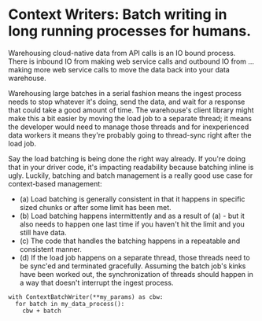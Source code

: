 # Context Writers: Batch writing in long running processes **for humans**.

Warehousing cloud-native data from API calls is an IO bound process.  There is inbound IO from making web service calls and outbound IO from ... making more web service calls to move the data back into your data warehouse.

Warehousing large batches in a serial fashion  means the ingest process needs to stop whatever it's doing, send the data, and wait for a response that could take a good amount of time.  The warehouse's client library might make this a bit easier by moving the load job to a separate thread; it means the developer would need to manage those threads and for inexperienced data workers it means they're probably going to thread-sync right after the load job.  

Say the load batching is being done the right way already.  If you're doing that in your driver code, it's impacting readability because batching inline is ugly.  Luckily, batching and batch management is a really good use case for context-based management:

- (a) Load batching is generally consistent in that it happens in specific sized chunks or after some limit has been met.
- (b) Load batching happens intermittently and as a result of (a) - but it also needs to happen one last time if you haven't hit the limit and you still have data.  
- (c) The code that handles the batching happens in a repeatable and consistent manner.  
- (d) If the load job happens on a separate thread, those threads need to be sync'ed and terminated gracefully.  Assuming the batch job's kinks have been worked out, the synchronization of threads should happen in a way that doesn't interrupt the ingest process.

```
with ContextBatchWriter(**my_params) as cbw:
  for batch in my_data_process():
    cbw + batch
```
